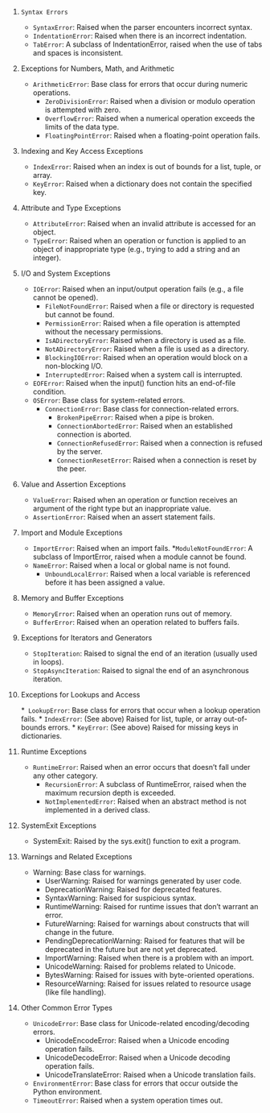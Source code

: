 1. `Syntax Errors`

    * `SyntaxError`: Raised when the parser encounters incorrect syntax.
    * `IndentationError`: Raised when there is an incorrect indentation.
    * `TabError`: A subclass of IndentationError, raised when the use of tabs and spaces is inconsistent.

2. Exceptions for Numbers, Math, and Arithmetic

    * `ArithmeticError`: Base class for errors that occur during numeric operations.
        * `ZeroDivisionError`: Raised when a division or modulo operation is attempted with zero.
        * `OverflowError`: Raised when a numerical operation exceeds the limits of the data type.
        * `FloatingPointError`: Raised when a floating-point operation fails.

3. Indexing and Key Access Exceptions

    * `IndexError`: Raised when an index is out of bounds for a list, tuple, or array.
    * `KeyError`: Raised when a dictionary does not contain the specified key.

4. Attribute and Type Exceptions

    * `AttributeError`: Raised when an invalid attribute is accessed for an object.
    * `TypeError`: Raised when an operation or function is applied to an object of inappropriate type (e.g., trying to add a string and an integer).

5. I/O and System Exceptions

    * `IOError`: Raised when an input/output operation fails (e.g., a file cannot be opened).
        * `FileNotFoundError`: Raised when a file or directory is requested but cannot be found.
        * `PermissionError`: Raised when a file operation is attempted without the necessary permissions.
        * `IsADirectoryError`: Raised when a directory is used as a file.
        * `NotADirectoryError`: Raised when a file is used as a directory.
        * `BlockingIOError`: Raised when an operation would block on a non-blocking I/O.
        * `InterruptedError`: Raised when a system call is interrupted.
    * `EOFError`: Raised when the input() function hits an end-of-file condition.
    * `OSError`: Base class for system-related errors.
        * `ConnectionError`: Base class for connection-related errors.
            * `BrokenPipeError`: Raised when a pipe is broken.
            * `ConnectionAbortedError`: Raised when an established connection is aborted.
            * `ConnectionRefusedError`: Raised when a connection is refused by the server.
            * `ConnectionResetError`: Raised when a connection is reset by the peer.

6. Value and Assertion Exceptions

    * `ValueError`: Raised when an operation or function receives an argument of the right type but an inappropriate value.
    * `AssertionError`: Raised when an assert statement fails.

7. Import and Module Exceptions

    * `ImportError`: Raised when an import fails.
        *`ModuleNotFoundError`: A subclass of ImportError, raised when a module cannot be found.
    * `NameError`: Raised when a local or global name is not found.
        * `UnboundLocalError`: Raised when a local variable is referenced before it has been assigned a value.

8. Memory and Buffer Exceptions

    * `MemoryError`: Raised when an operation runs out of memory.
    * `BufferError`: Raised when an operation related to buffers fails.

9. Exceptions for Iterators and Generators

    * `StopIteration`: Raised to signal the end of an iteration (usually used in loops).
    * `StopAsyncIteration`: Raised to signal the end of an asynchronous iteration.

10. Exceptions for Lookups and Access

    *` LookupError`: Base class for errors that occur when a lookup operation fails.
        * `IndexError`: (See above) Raised for list, tuple, or array out-of-bounds errors.
        * `KeyError`: (See above) Raised for missing keys in dictionaries.

11. Runtime Exceptions

    * `RuntimeError`: Raised when an error occurs that doesn’t fall under any other category.
        * `RecursionError`: A subclass of RuntimeError, raised when the maximum recursion depth is exceeded.
        * `NotImplementedError`: Raised when an abstract method is not implemented in a derived class.

12. SystemExit Exceptions

    * SystemExit: Raised by the sys.exit() function to exit a program.

13. Warnings and Related Exceptions

    * Warning: Base class for warnings.
        * UserWarning: Raised for warnings generated by user code.
        * DeprecationWarning: Raised for deprecated features.
        * SyntaxWarning: Raised for suspicious syntax.
        * RuntimeWarning: Raised for runtime issues that don’t warrant an error.
        * FutureWarning: Raised for warnings about constructs that will change in the future.
        * PendingDeprecationWarning: Raised for features that will be deprecated in the future but are not yet deprecated.
        * ImportWarning: Raised when there is a problem with an import.
        * UnicodeWarning: Raised for problems related to Unicode.
        * BytesWarning: Raised for issues with byte-oriented operations.
        * ResourceWarning: Raised for issues related to resource usage (like file handling).

14. Other Common Error Types

    * `UnicodeError`: Base class for Unicode-related encoding/decoding errors.
        * UnicodeEncodeError: Raised when a Unicode encoding operation fails.
        * UnicodeDecodeError: Raised when a Unicode decoding operation fails.
        * UnicodeTranslateError: Raised when a Unicode translation fails.
    * `EnvironmentError`: Base class for errors that occur outside the Python environment.
    * `TimeoutError`: Raised when a system operation times out.
